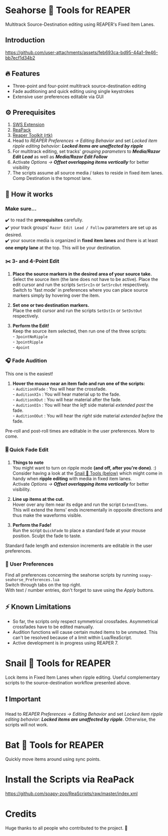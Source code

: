 # Seahorse 🌊 Tools for REAPER
Multitrack Source-Destination editing using REAPER's Fixed Item Lanes.

## Introduction
https://github.com/user-attachments/assets/feb693ca-bd95-44a1-9e46-bb7ecf1d34b2

## 🔥 Features

- Three-point and four-point multitrack source-destination editing
- Fade auditioning and quick editing using single keystrokes
- Extensive user preferences editable via GUI

## ⚙️ Prerequisites
1. [SWS Extension](https://www.sws-extension.org/)
2. [ReaPack](https://reapack.com/)
3. [Reaper Toolkit (rtk)](https://reapertoolkit.dev/#1_reapack)
4. Head to _REAPER Preferences -> Editing Behavior_ and set  _Locked item ripple editing behavior: **Locked items are unaffected by ripple**_
5. For multitrack editing, set tracks' _grouping parameters_ to _**Media/Razor Edit Lead**_ as well as _**Media/Razor Edit Follow**_
6. Activate _Options -> **Offset overlapping items vertically**_ for better visibility
7. The scripts assume all source media / takes to reside in fixed item lanes. Comp Destination is the topmost lane.

## 🌟 How it works
### Make sure...
✔️ to read the **prerequisites** carefully.
<br> ✔️ your track groups' ```Razor Edit Lead / Follow``` parameters are set up as desired.
<br> ✔️ your source media is organized in **fixed item lanes** and there is at least **one empty lane** at the top. This will be your destination.

### ✂️ 3- and 4-Point Edit

1. **Place the source markers in the desired area of your source take.** 
<br> Select the source item (the lane does not have to be active). Place the edit cursor and run the scripts ```SetSrcIn``` or ```SetSrcOut``` respectively.
<br> Switch to 'fast mode' in preferences where you can place source markers simply by hovering over the item.

2. **Set one or two destination markers.** 
<br> Place the edit cursor and run the scripts ```SetDstIn``` or ```SetDstOut``` respectively.

3. **Perform the Edit!** 
<br> Keep the source item selected, then run one of the three scripts:
<br> - ```3pointNoRipple```
<br> - ```3pointRipple```
<br> - ```4point```

### 🎧 Fade Audition

This one is the easiest!

1. **Hover the mouse near an item fade and run one of the scripts:**
<br> - ```AuditionXFade``` : You will hear the crossfade.
<br> - ```AuditionXIn``` : You will hear material up to the fade.
<br> - ```AuditionXOut``` : You will hear material after the fade.
<br> - ```AuditionOIn``` : You will hear the _left_ side material _extended past_ the fade.
<br> - ```AuditionOOut``` : You will hear the _right_ side material _extended before_ the fade.

Pre-roll and post-roll times are editable in the user preferences. More to come.

### 🎚️ Quick Fade Edit

1. **Things to note**
<br> You might want to turn on ripple mode **(and off, after you're done)**. :) Consider having a look at the [Snail 🐌 Tools (below)](#snail--tools-for-reaper) which might come in handy when **ripple editing** with media in fixed item lanes.
<br> Activate _Options -> **Offset overlapping items vertically**_ for better visibility. 

2. **Line up items at the cut.**
<br> Hover over any item near its edge and run the script ```ExtendItems```.
<br> This will extend the items' ends incrementally in opposite directions and thus make the waveforms visible.

3. **Perform the Fade!**
<br> Run the script ```QuickFade``` to place a standard fade at your mouse position. Sculpt the fade to taste.

Standard fade length and extension increments are editable in the user preferences.

### 💅 User Preferences

Find all preferences concerning the seahorse scripts by running ```soapy-seahorse_Preferences.lua```
<br> Switch through tabs on the top right.
<br> With text / number entries, don't forget to save using the _Apply_ buttons.

## ⚡ Known Limitations
- So far, the scripts only respect symmetrical crossfades. Asymmetrical crossfades have to be edited manually.
- Audition functions will cause certain muted items to be unmuted. This can't be resolved because of a limit within Lua/ReaScript.
- Active development is in progress using REAPER 7.

# Snail 🐌 Tools for REAPER
Lock items in Fixed Item Lanes when ripple editing. Useful complementary scripts to the source-destination workflow presented above.

## ❗ Important
Head to _REAPER Preferences -> Editing Behavior_ and set  _Locked item ripple editing behavior: **Locked items are unaffected by ripple**_.
Otherwise, the scripts will not work.

# Bat 🦇 Tools for REAPER
Quickly move items around using sync points.

# Install the Scripts via ReaPack
https://github.com/soapy-zoo/ReaScripts/raw/master/index.xml

# Credits
Huge thanks to all people who contributed to the project. 🌈
